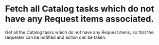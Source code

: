 # Fetch all Catalog tasks which do not have any Request items associated.

Get all the Catalog tasks which do not have any Request items, so that the requester can be notified and action can be taken.
